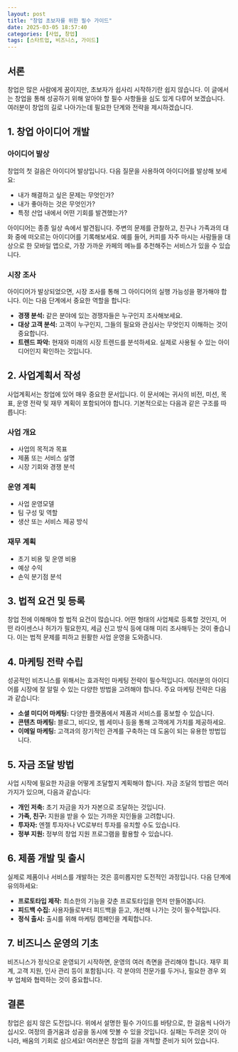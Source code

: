 ```yaml
---
layout: post
title: "창업 초보자를 위한 필수 가이드"
date: 2025-03-05 18:57:40
categories: [사업, 창업]
tags: [스타트업, 비즈니스, 가이드]
---
```


## 서론

창업은 많은 사람에게 꿈이지만, 초보자가 쉽사리 시작하기란 쉽지 않습니다. 이 글에서는 창업을 통해 성공하기 위해 알아야 할 필수 사항들을 심도 있게 다루어 보겠습니다. 여러분이 창업의 길로 나아가는데 필요한 단계와 전략을 제시하겠습니다.

## 1. 창업 아이디어 개발

### 아이디어 발상

창업의 첫 걸음은 아이디어 발상입니다. 다음 질문을 사용하여 아이디어를 발상해 보세요:
- 내가 해결하고 싶은 문제는 무엇인가?
- 내가 좋아하는 것은 무엇인가?
- 특정 산업 내에서 어떤 기회를 발견했는가?

아이디어는 종종 일상 속에서 발견됩니다. 주변의 문제를 관찰하고, 친구나 가족과의 대화 중에 떠오르는 아이디어를 기록해보세요. 예를 들어, 커피를 자주 마시는 사람들을 대상으로 한 모바일 앱으로, 가장 가까운 카페의 메뉴를 추천해주는 서비스가 있을 수 있습니다.

### 시장 조사

아이디어가 발상되었으면, 시장 조사를 통해 그 아이디어의 실행 가능성을 평가해야 합니다. 이는 다음 단계에서 중요한 역할을 합니다:
- **경쟁 분석:** 같은 분야에 있는 경쟁자들은 누구인지 조사해보세요.
- **대상 고객 분석:** 고객이 누구인지, 그들의 필요와 관심사는 무엇인지 이해하는 것이 중요합니다.
- **트렌드 파악:** 현재와 미래의 시장 트렌드를 분석하세요. 실제로 사용될 수 있는 아이디어인지 확인하는 것입니다.

## 2. 사업계획서 작성

사업계획서는 창업에 있어 매우 중요한 문서입니다. 이 문서에는 귀사의 비전, 미션, 목표, 운영 전략 및 재무 계획이 포함되어야 합니다. 기본적으로는 다음과 같은 구조를 따릅니다:

### 사업 개요
- 사업의 목적과 목표
- 제품 또는 서비스 설명
- 시장 기회와 경쟁 분석

### 운영 계획
- 사업 운영모델
- 팀 구성 및 역할
- 생산 또는 서비스 제공 방식

### 재무 계획
- 초기 비용 및 운영 비용
- 예상 수익
- 손익 분기점 분석

## 3. 법적 요건 및 등록

창업 전에 이해해야 할 법적 요건이 많습니다. 어떤 형태의 사업체로 등록할 것인지, 어떤 라이센스나 허가가 필요한지, 세금 신고 방식 등에 대해 미리 조사해두는 것이 좋습니다. 이는 법적 문제를 피하고 원활한 사업 운영을 도와줍니다.

## 4. 마케팅 전략 수립

성공적인 비즈니스를 위해서는 효과적인 마케팅 전략이 필수적입니다. 여러분의 아이디어를 시장에 잘 알릴 수 있는 다양한 방법을 고려해야 합니다. 주요 마케팅 전략은 다음과 같습니다:
- **소셜 미디어 마케팅:** 다양한 플랫폼에서 제품과 서비스를 홍보할 수 있습니다.
- **콘텐츠 마케팅:** 블로그, 비디오, 웹 세미나 등을 통해 고객에게 가치를 제공하세요.
- **이메일 마케팅:** 고객과의 장기적인 관계를 구축하는 데 도움이 되는 유용한 방법입니다.

## 5. 자금 조달 방법

사업 시작에 필요한 자금을 어떻게 조달할지 계획해야 합니다. 자금 조달의 방법은 여러 가지가 있으며, 다음과 같습니다:
- **개인 저축:** 초기 자금을 자가 자본으로 조달하는 것입니다.
- **가족, 친구:** 지원을 받을 수 있는 가까운 지인들을 고려합니다.
- **투자자:** 엔젤 투자자나 VC로부터 투자를 유치할 수도 있습니다.
- **정부 지원:** 정부의 창업 지원 프로그램을 활용할 수 있습니다.

## 6. 제품 개발 및 출시

실제로 제품이나 서비스를 개발하는 것은 흥미롭지만 도전적인 과정입니다. 다음 단계에 유의하세요:
- **프로토타입 제작:** 최소한의 기능을 갖춘 프로토타입을 먼저 만들어봅니다.
- **피드백 수집:** 사용자들로부터 피드백을 듣고, 개선해 나가는 것이 필수적입니다.
- **정식 출시:** 출시를 위해 마케팅 캠페인을 계획합니다.

## 7. 비즈니스 운영의 기초

비즈니스가 정식으로 운영되기 시작하면, 운영의 여러 측면을 관리해야 합니다. 재무 회계, 고객 지원, 인사 관리 등이 포함됩니다. 각 분야의 전문가를 두거나, 필요한 경우 외부 업체와 협력하는 것이 중요합니다.

## 결론

창업은 쉽지 않은 도전입니다. 위에서 설명한 필수 가이드를 바탕으로, 한 걸음씩 나아가십시오. 여정의 즐거움과 성공을 동시에 맛볼 수 있을 것입니다. 실패는 두려운 것이 아니라, 배움의 기회로 삼으세요! 여러분은 창업의 길을 개척할 준비가 되어 있습니다.